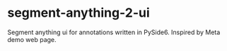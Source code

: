 # segment-anything-2-ui
Segment anything ui for annotations written in PySide6. Inspired by Meta demo web page.

